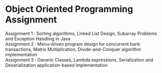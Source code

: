 # Object Oriented Programming Assignment

Assignment 1 : Sorting algorithms, Linked List Design, Subarray Problems and Exception Handling in Java <br>
Assignment 2 : Menu-driven program design for concurrent bank transactions, Matrix Multiplication, Divide-and-Conquer algorithm implementation <br>
Assignment 3 : Generic Classes, Lambda expressions, Serialization and Deserialization application-based implementation

